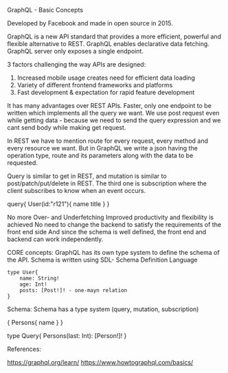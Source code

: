 GraphQL  - Basic Concepts

Developed by Facebook and made in open source in 2015.


GraphQL is a new API standard that provides a more efficient, powerful and flexible alternative to REST.
GraphQL enables declarative data fetching.
GraphQL server only exposes a single endpoint. 


3 factors challenging the way APIs are designed:
1. Increased mobile usage creates need for efficient data loading
2. Variety of different frontend frameworks and platforms
3. Fast development & expectation for rapid feature development


It has many advantages over REST APIs.
Faster, only one endpoint to be written which implements all the query we want. 
We use post request even while getting data - because we need to send the query expression and we cant send body while making get request. 


In REST we have to mention route for every request, every method and every resource we want. 
But in GraphQL we write a json having the operation type, route and its parameters along with the data to be requested. 

Query is similar to get in REST, and mutation is similar to post/patch/put/delete in REST. The third one is subscription where the client subscribes to know when an event occurs.

query{
    User(id:"r121"){
        name
        title
    }
}

No more Over- and Underfetching
Improved productivity and flexibility is achieved
No need to change the backend to satisfy the requirements of the front end side
And since the schema is well defined, the front end and backend can work independently. 



CORE concepts:
GraphQL has its own type system to define the schema of the API.
Schema is written using SDL- Schema Definition Language

    type User{
        name: String!
        age: Int!
        posts: [Post!]! - one-mayn relation
    }



Schema:
Schema has a type system (query, mutation, subscription)

{
    Persons{
        name
    }
}


type Query{
    Persons(last: Int): [Person!]!
}


References:

https://graphql.org/learn/
https://www.howtographql.com/basics/
